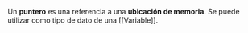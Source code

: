Un **puntero** es una referencia a una **ubicación de memoria**. Se puede utilizar como tipo de dato de una [[Variable]].
